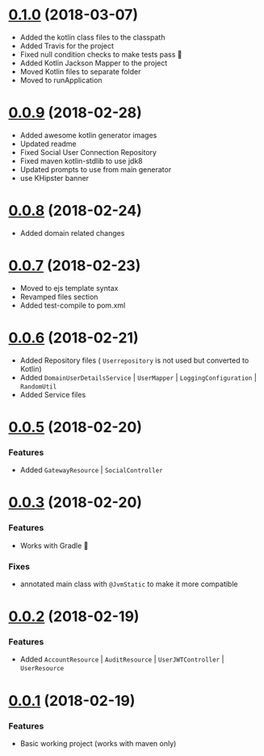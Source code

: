 <a name="0.1.0"></a>
# [0.1.0](https://github.com/sendilkumarn/jhipster-kotlin/compare/0.0.9...0.1.0) (2018-03-07)
* Added the kotlin class files to the classpath
* Added Travis for the project
* Fixed null condition checks to make tests pass :tada:
* Added Kotlin Jackson Mapper to the project
* Moved Kotlin files to separate folder
* Moved to runApplication

<a name="0.0.9"></a>
# [0.0.9](https://github.com/sendilkumarn/jhipster-kotlin/compare/0.0.8...0.0.9) (2018-02-28)
* Added awesome kotlin generator images
* Updated readme
* Fixed Social User Connection Repository
* Fixed maven kotlin-stdlib to use jdk8
* Updated prompts to use from main generator
* use KHipster banner

<a name="0.0.8"></a>
# [0.0.8](https://github.com/sendilkumarn/jhipster-kotlin/compare/0.0.7...0.0.8) (2018-02-24)
* Added domain related changes

<a name="0.0.7"></a>
# [0.0.7](https://github.com/sendilkumarn/jhipster-kotlin/compare/0.0.6...0.0.7) (2018-02-23)
* Moved to ejs template syntax
* Revamped files section
* Added test-compile to pom.xml

<a name="0.0.6"></a>
# [0.0.6](https://github.com/sendilkumarn/jhipster-kotlin/compare/0.0.5...0.0.6) (2018-02-21)
* Added Repository files ( `Userrepository` is not used but converted to Kotlin)
* Added `DomainUserDetailsService` | `UserMapper` | `LoggingConfiguration` | `RandomUtil`
* Added Service files

<a name="0.0.5"></a>
# [0.0.5](https://github.com/sendilkumarn/jhipster-kotlin/compare/0.0.3...0.0.5) (2018-02-20)
### Features
* Added `GatewayResource` | `SocialController` 

<a name="0.0.3"></a>
# [0.0.3](https://github.com/sendilkumarn/jhipster-kotlin/compare/0.0.2...0.0.3) (2018-02-20)
### Features
* Works with Gradle :tada:
### Fixes
* annotated main class with `@JvmStatic` to make it more compatible


<a name="0.0.2"></a>
# [0.0.2](https://github.com/sendilkumarn/jhipster-kotlin/compare/0.0.1...0.0.2) (2018-02-19)
### Features
* Added `AccountResource` | `AuditResource` | `UserJWTController` | `UserResource`

<a name="0.0.1"></a>
# [0.0.1](https://github.com/sendilkumarn/jhipster-kotlin/compare/916ee5e5dd...0.0.1) (2018-02-19)
### Features
* Basic working project (works with maven only)